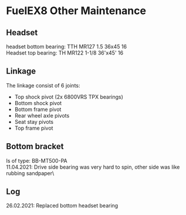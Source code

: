 # FuelEX8 Other Maintenance

## Headset
headset bottom bearing: TTH MR127 1.5 36x45 16\
Headset top bearing: TH MR122 1-1/8 36'x45' 16

## Linkage

The linkage consist of 6 joints:
- Top shock pivot (2x 6800VRS  TPX bearings)
- Bottom shock pivot
- Bottom frame pivot
- Rear wheel axle pivots
- Seat stay pivots
- Top frame pivot


## Bottom bracket

Is of type: BB-MT500-PA\
11.04.2021: Drive side bearing was very hard to spin, other side was like rubbing sandpaper\

## Log
26.02.2021: Replaced bottom headset bearing
